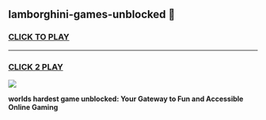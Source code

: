 
## lamborghini-games-unblocked 👋
<h3>
<a href="https://premium.freeplayer.one?title=lamborghini-games-unblocked&ref=14F">CLICK TO PLAY</a></h3>
<hr>

<h3>
<a href="https://premium.freeplayer.one?title=lamborghini-games-unblocked&ref=14F">CLICK 2 PLAY</a>
  
</h3>

<a href="https://premium.freeplayer.one?title=lamborghini-games-unblocked&ref=12F/"><img src="https://clearcache.store/games.png"></a>


**worlds hardest game unblocked: Your Gateway to Fun and Accessible Online Gaming**
